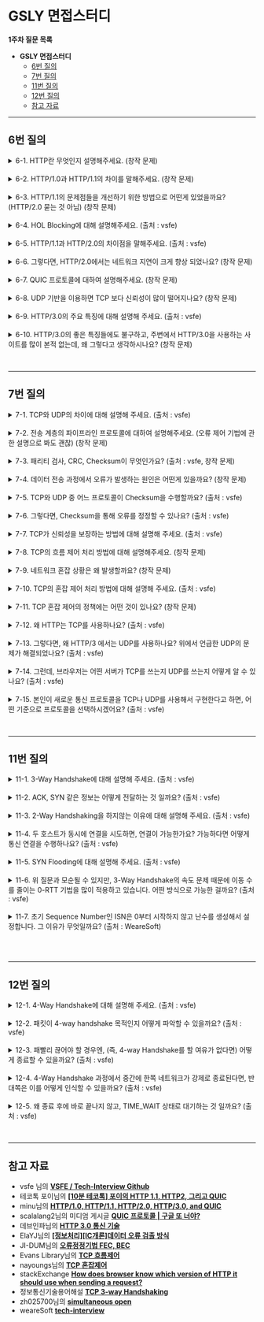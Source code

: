
# GSLY 면접스터디

**1주차 질문 목록**

- **GSLY 면접스터디**
  - [6번 질의](#6번-질의)
  - [7번 질의](#7번-질의)
  - [11번 질의](#11번-질의)
  - [12번 질의](#12번-질의)
  - [참고 자료](#참고-자료)

<hr>

## 6번 질의

<details><summary>6-1. HTTP란 무엇인지 설명해주세요. (창작 문제)</summary>

<br>

- HTTP(HyperText Transfer Protocol)는 문서 간 링크를 통하여 연결할 수 있는 HTML 같은 Hyptertext를 전송하는 프로토콜

- 애플리케이션 레이어에 위치

</details>

<br>

<details><summary>6-2. HTTP/1.0과 HTTP/1.1의 차이를 말해주세요. (창작 문제)</summary>

<br>

- <ins><strong>HTTP/1.0</strong></ins>
  - 하나의 요청-응답 마다 새로운 TCP 연결 → 성능 저하
    - 매번 TCP 연결을 계속 하니 RTT(Round Trip Time, 패킷 왕복시간)가 늘어남
  - HTTP 헤더에 호스트 헤더가 없음
    - 하나의 IP에서 여러 개의 도메인을 운영할 수 없음

- <ins><strong>HTTP/1.1</strong></ins>
  - <ins><strong>지속적 연결(Persistent Connection)</strong></ins>을 default로 설정하여, 지정한 timeout 동안 커넥션을 닫지 않고 유지 → 하나의 TCP 연결을 통해 여러 요청-응답 가능
  - <ins><strong>파이프라이닝(Pipelining)</strong></ins> 도입을 통해 요청이 응답을 기다리지 않고 순차적으로 여러 요청을 연속적으로 보낼 수 있게 됨
  - 호스트 헤더 추가를 통해 가상 호스팅(virtual hosting, 하나의 서버에 여러 개의 도메인 이름을 호스팅하는 방식)이 가능하게 됨
  - 대역폭 최적화시켰음
    - HTTP/1.0은 다운로드 도중 끊기면 다시 다운로드가 불가능하고 새로 받아야했음
    - HTTP/1.1은 Range:bytes 헤더를 추가하여 다운로드 재개 요청 가능
  - 강력한 인증을 위해 프록시 관련 헤더도 추가됨
    - proxy-authentication, proxy-authorization

</details>

<br>

<details><summary>6-3. HTTP/1.1의 문제점들을 개선하기 위한 방법으로 어떤게 있었을까요? (HTTP/2.0 묻는 것 아님) (창작 문제)</summary>

<br>

- 주로 프론트엔드 단의 최적화 내용

1. Image Spriting (이미지 스프라이트) : 다양한 이미지 파일의 요청 횟수를 줄이기 위해, 하나의 큰 이미지로 만든 다음 CSS에서 해당 이미지의 좌표값을 지정하여 표시하는 방법

2. Domain Sharding (도메인 분할) : 브라우저들이 여러 개의 연결을 생성하여 병렬로 요청 보내는 것

3. Minified CSS/JS : 데이터의 용량을 줄이기 위해 CSS, JS 축소

4. Load Faster : head 태그에 JS를 삽입하고 async나 defer 옵션을 이용하여 브라우저 파싱을 block 하지 않고 로드

5. Data URI Scheme : HTML 문서 내 이미지 리소스를 Base64로 인코딩된 이미지 데이터로 직접 기술하는 방법을 통해 서버로의 요청을 줄임

6. 구글의 SPDY 프로토콜 : Throughput이 아닌 Latency 관점에서 고속화한 새로운 프로토콜이다. 스피디 프로토콜은 HTTP/2.0의 기반 프로토콜이 됨

</details>

<br>

<details><summary>6-4. HOL Blocking에 대해 설명해주세요. (출처 : vsfe)</summary>

<br>

- HOL Blocking (Head Of Line Blocking)은 어떤 요청에 병목이 생겨서 전체적으로 latency가 증가하는 것이다.

- 웹에서 HOL Blocking을 말할 때는 `HTTP 에서의 HOL Blocking`과 `TCP 에서의 HOL Blocking`이 있다.

<br>

- <ins><strong>HTTP 에서의 HOL Blocking</strong></ins>
    - HTTP/1.1에 도입된 파이프라인 때문에 발생한 문제
    - 요청-응답 1쌍은 항상 순서를 유지하면서 동기적으로 수행됨
    - ex) A, B, C 요청이 순서대로 가는 상황에 A 요청이 다른 요청에 비해 오래 걸리는 상황이다. 이때, A가 완료되기 전까지 B와 C는 block 되고 기다려야 한다. → 병목 발생

- <ins><strong>TCP 에서의 HOL Blocking</strong></ins>
    - TCP의 고질적인 문제이다.
    - TCP는 패킷 전송 과정에서 신뢰성 때문에 전달을 보장한다. 이 때문에 패킷이 손실된 경우에는 재전송한다.
    - ex) A, B, C 패킷이 순서대로 가다가 A 패킷이 손실되면 재전송 되기 전까지 B, C 패킷은 기다려야 한다. → 병목 발생

</details>

<br>

<details><summary>6-5. HTTP/1.1과 HTTP/2.0의 차이점을 말해주세요. (출처 : vsfe)</summary>

<br>

- HTTP/2.0은 HTTP/1.1의 문제를 해결하면서 성능을 향상시키기 위해 등장했음

- HTTP/1.1의 대표적인 문제 → HOL Blocking, 중복 헤더(Compression header), 무거운 헤더

- HTTP/2.0에서는 아래와 같이 문제를 해결한다.

  - <ins><strong>바이너리 프레이밍 계층 이용</strong></ins>
    - text로 왔다갔다 하던 데이터를 바이너리 프레임으로 인코딩하여 전송
    - 파싱 속도, 전송 속도 크게 증가
    - `\r`, `\n` 과 같이 개행문자로 헤더와 바디가 구분되던 것이 layer로 구분할 수 있게 되어서 오류 발생 가능성이 줄었음

  - <ins><strong>멀티플렉싱 (Multiplexing)</strong></ins>
    - 연결된 커넥션 내에서 양방향으로 메시지를 주고받는 하나의 큰 흐름인 **Stream**을 이용
    - Stream안에 다수의 Frame으로 이루어진 Message를 담아서 전송
    - 이러한 Stream들이 병렬적으로 처리되어 HTTP 요청과 응답이 비동기적으로 처리됨 → HOL Blocking 문제 해결

  - <ins><strong>헤더 압축</strong></ins>
    - HTTP/1.1에는 많은 헤더가 추가되었었고, 또 그는 매 요청마다 전송되었었음
    - 이러한 중복 헤더 문제 해결을 위해, HTTP/2.0에서는 헤더 내용 중 중복되는 헤더는 정적 테이블에 캐싱해놓고 중복되지 않는 헤더만 보냄
    - 이때, 중복되는 헤더는 허프만 인코딩을 통해 더욱 압축해서 보냄
    - 결과적으로 HTTP/1.1에 비하여 헤더의 크기가 약 85% 줄어듦
    - > 허프만 인코딩 : 문자열을 문자 단위로 쪼개 빈도수를 세어 빈도가 높은 정보는 적은 비트수를 사용해 표현하고, 빈도가 낮은 정보는 비트 수를 많이 사용하여 전체 데이터 표현에 필요한 비트양을 줄이는 알고리즘

- Server Push 기능도 제공한다. (HTML 문서 상에 필요한 리소스를 클라이언트 요청 없이 보낼 수 있음)

<br>

</details>

<br>

<details><summary>6-6. 그렇다면, HTTP/2.0에서는 네트워크 지연이 크게 향상 되었나요? (창작 문제)</summary>

<br>

- HTTP/1.1에서 HTTP/2.0으로 넘어가면서 기대했던 효과보다는 생각보다 네트워크 지연이 줄지 않았음

- 사실 이는 HTTP가 TCP를 이용하기 때문이었는데, TCP의 고질적인 문제였음

- TCP에서도 HOL Blocking 문제가 발생
  - 패킷 전송 과정에서 신뢰성 때문에 전달을 보장한다. 이 때문에 패킷이 손실된 경우에는 재전송하면서 생기는 병목 현상

- 이 문제를 해결하기 위한 것이 QUIC 프로토콜

</details>

<br>

<details><summary>6-7. QUIC 프로토콜에 대하여 설명해주세요. (창작 문제)</summary>

<br>

- QUIC(Quick Udp Internet Connections) 프로토콜이란, UDP를 사용하여 빠르게 인터넷에 연결하는 프로토콜이다.

- QUIC 프로토콜은 Application과 Transport 계층을 애매하게 걸치고 있음

- UDP 위에서 동작하기에 전송 속도가 굉장히 빠름

- 독립 스트림 방식을 도입하여, 요청마다 다른 스트림을 사용하도록 스트림을 나눴음
    - A가 블록되어도 B나 C는 여전히 가게 되어서 TCP의 고절직 문제인 HOL Blocking 해결

- TCP/IP와 TLS 레이어가 나뉘어져 있어서 발생하던 불필요한 RTT를 줄였음
  - 어차피 SSL 인증을 위해 TLS 연결할 것을 생각하고 QUIC에 TLS 연결까지 같이 탑재해버렸음 → 커넥션 과정을 축소시켜 더욱 빠른 전송 속도

- 네트워크가 변경되어도 연결이 유지됨
  - 한 번 연결되면, connection ID를 클라이언트에게 부여하기에, 클라이언트의 IP가 변경되어도 기존의 연결을 계속 유지 가능

</details>

<br>

<details><summary>6-8. UDP 기반을 이용하면 TCP 보다 신뢰성이 많이 떨어지나요? (창작 문제)</summary>

<br>

- UDP 프로토콜은 신뢰성 보장을 못하는 것이 아니라 "안" 하는 것이다.

- 강제되던 TCP와는 다르게 필요에 따라 UDP의 신뢰성을 커스텀 할 수 있음

</details>

<br>

<details><summary>6-9. HTTP/3.0의 주요 특징에 대해 설명해 주세요. (출처 : vsfe)</summary>

<br>

- QUIC 위에서 돌아가는 HTTP가 HTTP/3.0

</details>

<br>

<details><summary>6-10. HTTP/3.0의 좋은 특징들에도 불구하고, 주변에서 HTTP/3.0을 사용하는 사이트를 많이 본적 없는데, 왜 그렇다고 생각하시나요? (창작 문제)</summary>

<br>

1. 기존 체계 호환 문제

- HTTP/1.1이나 HTTP/2 기반의 최적화를 이미 적용한 기업의 경우 오히려 신기술 도입 시 성능이 반감될 수 있음
  - ex) 브라우저의 병렬 다운로드를 통해 리소스를 빠르게 받아오는 도메인 분할(domain sharding) 기법을 적용한 경우

<br>

2. 암호화로 인하여 네트워크 제어가 힘듦

- QUIC는 기존에 암호화하지 않던 헤더 필드도 암호화하기에, ISP나 네트워크 중계회사에서 이 헤더 필드를 읽을 수 없어서 네트워크 혼잡을 관리하기 위한 네트워크를 최적화하기 힘들어짐
- ex) 패킷이 ACK인지 재전송인지 알기 어렵고 RTT 추정도 힘듦

<br>

3. QUIC가 CPU를 많이 사용함

- QUIC는 TCP보다 CPU를 3.5% 더 사용해서, 추가적인 CPU 사용이 아직은 도입하는 것을 주저하게 함

</details>

<br><hr>

## 7번 질의

<details><summary>7-1. TCP와 UDP의 차이에 대해 설명해 주세요. (출처 : vsfe)</summary>

<br>

- <ins><strong>TCP (Transmission Control Protocol)</strong></ins>

    <p align="center"><img src="./image/2024.03.08-신재윤-image01.png" height="50%", width="75%"></p>

  - 신뢰성 있는 데이터 통신을 가능하게 해주는 연결 지향형 프로토콜
      - 3-way handshaking 과정을 통해 연결하고 통신이 끝나면 4-way handshaking 과정을 통해 연결을 해제

  - 파이프라인 방법을 사용하여, 한 번에 데이터를 쏟아붓는다
    - ACK가 돌아올 때까지 기다리지 않고 다음 데이터를 전송

  - 흐름 제어
      - 송신 측에서 데이터 처리 속도 조절하여 수신 측의 버퍼 오버플로우 방지 (버퍼 크기 차이)
      - 송신 측에서 감당이 안되게 많은 데이터를 빠르게 보내 수신측에서 문제 발생하는 것 방지

  - 혼잡 제어
    - 네트워크 내의 패킷 수가 과도하게 증가하지 않도록 방지
    - 정보의 소통량이 과다하면 패킷을 조금만 전송하여 혼잡 붕괴 현상이 일어나는 것 막음

  - UDP 보다 신뢰성이 좋지만, 속도는 느림

  - 모든 TCP 연결은 전이중(Full-Duplex), 점대점(Point to Point) 방식
    - 전이중 : 전송이 양방향으로 동시에 일어날 수 있으며, 바이트 스트림을 사용함
    - 점대점 : 각 연결이 정확히 2개의 종단점을 가짐
    - 멀티캐스팅, 브로드캐스팅 지원 x

<br>

- <ins><strong>UDP (User Datagram Protocol)</strong></ins>

    <p align="center"><img src="./image/2024.03.08-신재윤-image02.png" height="50%", width="75%"></p>

  - 비 연결형으로 데이터그램 단위로 데이터를 처리하는 프로토콜
      - 데이터그램 : 독립적인 관계를 지니는 패킷
      - 데이터의 전송 순서가 바뀔 수 있음
      - 서버와 클라이언트는 `1:1`, `1:N`, `N:M`으로 연결 가능

  - 데이터의 수신 여부를 따로 확인하지 않음 → 패킷 오버헤드 적음 → 네트워크 부하 감소

  - TCP보다 전송속도가 빠르며, 신뢰성이 낮음

</details>

<br>

<details><summary>7-2. 전송 계층의 파이프라인 프로토콜에 대하여 설명해주세요. (오류 제어 기법에 관한 설명으로 봐도 괜찮) (창작 문제)</summary>

<br>

- <ins>파이프라인 프로토콜이란, 패킷 송수신 측면에서 일련의 단계 또는 처리 단계를 통해 데이터를 전송하는 방법</ins>

- 필요한 이유
  - 기존의 상황에서는 RTT(Round Trip Time, 왕복시간) 동안 아무것도 보낼 수 없기에 네트워크 활용률이 낮다.
  - 더 많이 보내는 형식으로 네트워크의 활용률을 높이기 위해 파이프라인 프로토콜은 필요하다

- 장점
  - 더 빠른 전송 속도를 허용하고, 네트워크 정체를 줄여서 네트워크 성능을 향상시킬 수 있음
  - 장거리 데이터 전송에 사용할 수 있어서 광역 네트워크에서 사용하기에 적합

- 단점
  - 구현하기 복잡할 수 있어서, 네트워크 문제 발생 시 문제 해결 어려울 수 있음
  - 네트워크에 대기 시간을 도입하여 전송 속도를 저하시킬 수도 있음


- <ins><strong>Stop-and-Wait</strong></ins>

    <p align="center"><img src="./image/2024.03.08-신재윤-image11.png" height="50%", width="75%"></p>

    - ACK 오기 전까지 멈추는거

- <ins><strong>Go-Back-N (GBN, N부터 반복)</strong></ins>

    <p align="center"><img src="./image/2024.03.08-신재윤-image12.png" height="50%", width="75%"></p>

    - 송신 측에서 확인 응답(ACK)을 받지 않고, 여러 패킷을 전송할 수 있음
    - 파이프라인에서 확인 응답이 안 된 패킷의 최대 허용 수 N보다 크면 안됨
    - Sliding Window 프로토콜 이라고도 부름
    - 패킷 하나에서 오류가 발생하는 경우, 윈도우 내의 모든 패킷 재전송 → 불필요한 작업 많이함

- <ins><strong>Selective Repeat ARQ (SR, 선택적 반복)</strong></ins>

    <p align="center"><img src="./image/2024.03.08-신재윤-image13.png" height="50%", width="75%"></p>

    - 수신측에서 오류가 발생한 패킷만을 다시 재전송하는 방법으로 불필요한 작업을 피하게 만듦 
    - ex) 윈도우 크기가 3, 패킷이 `0, 1, 2, 3` 인 경우, `ACK 0, ACK 1, ACK 2` 모두 유실되어서 패킷 0부터 다시 보낸다고 하자.
      - `ACK 0, ACK 1, ACK 2` 패킷을 유실해서 패킷 0부터 보내는거야?
      - `ACK 0, ACK 1, ACK 2` 패킷은 정상적으로 받았는데, `ACK 3`이 손실된 상태여서 다음 번호인 패킷 0을 보내는거야?
      - 이런 애매모호한 상황이 생김 → 그래서 패킷 번호눈 윈도우 크기보다 두 배가 넘도록 해야함

</details>

<br>

<details><summary>7-3. 패리티 검사, CRC, Checksum이 무엇인가요? (출처 : vsfe, 창작 문제)</summary>

<br>

- <ins><strong>패리티 검사</strong></ins>

  - 오류를 검출하는 방식으로, 1의 개수를 짝수 개로 맞춰서 보낼 지 홀수 개로 맞춰서 보낼 지 송신측과 수신측이 약속하고 여분의 bit (패리티 비트)를 채워서 보내는 방식

  - Single-bit Error 같은 홀수 개의 오류만 검출 가능, 짝수 개의 오류 검출 불가능
      - 이를 해결하기 위한 2차원 패리티 검사가 탄생
      - 수평(LRC), 수직(VRC) 패리티 비트를 추가하고 카운트 하는 방식
      - 하지만 수평과 수직으로 짝수 개씩 똑같이 바뀐다면 역시나 검출 불가능 → <ins>패리티 검사의 근본적인 한계</ins>

<br>

- <ins><strong>CRC (Cyclic Redundancy Check, 순환 중복 검사)</strong></ins>

  - 패리티 검사의 한계를 채워주기 위해 나온 오류 검출 방식

  - 데이터에 오류가 발생했는지 확인하는 코드를 데이터 뒤에 확장 데이터를 덧붙여 보내는 방식

  - <ins>나눗셈을 이용하여 오류를 검출</ins>하는 방식이다. 정해진 숫자로 나눴을 때, 무조건 나머지가 0이 되어야 한다. 보내는 확장 데이터가 나눌 때 사용하는 숫자이다.

<br>

- <ins><strong>Checksum</strong></ins>

  - 체크섬은 오류를 검출하는 방식으로 송신된 헤더와 데이터의 무결성을 검사하는 것이다.

  - 송신된 데이터의 체크섬과 수신된 데이터의 체크섬 값을 비교하고 올바르게 왔는지 확인하는 것

  - <ins>합계로 오류를 검출</ins>하는 방식이다.

  - 체크섬 계산 방법

    1. 데이터를 2Byte 단위로 나눠서 더함 (odd byte의 경우 뒤를 0으로 패딩)
    2. 덧셈 결과가 2Byte 초과하면 올림수(carry)를 하위 바이트에 더함
    3. 덧셈 결과에 1의 보수를 취함

</details>

<br>

<details><summary>7-4. 데이터 전송 과정에서 오류가 발생하는 원인은 어떤게 있을까요? (창작 문제)</summary>

<br>

1. 감쇠 (Attenuation) : 전송 신호가 전송 매체를 통과하는 과정에서 거리에 따라 점차 약해지는 현상

2. 지연 왜곡 (Delay Distortion) : 유선 전송 매체에서 주로 발생하는데, 하나의 전송 매체를 통해 여러 신호를 전달했을 경우 주파수에 따라 속도가 달라지면서 생기는 오류

3. 상호 변조 잡음 (Intermodulation Noise) : 서로 다른 주파수들이 하나의 전송 매체를 공유할 때, 주파수 간 합이나 차로 인하여 새로운 주파수가 생성되는 잡음

4. 충격 잡음 (Impulse Noise) : 번개와 같은 외부적인 충격이나 기계적인 통신 시스템의 결함 등 순간적으로 높은 진폭이 발생하는 잡음

</details>

<br>

<details><summary>7-5. TCP와 UDP 중 어느 프로토콜이 Checksum을 수행할까요? (출처 : vsfe)</summary>

<br>

- TCP 헤더와 UDP 헤더 모두에 체크섬이 있다. 둘 다 수행한다.

- TCP는 필수적으로 체크섬 과정을 수행

- UDP의 체크섬은 선택과정이면서, 에러 복구를 위한 필드가 불필요하기 때문에 TCP 헤더에 비해 간단하다.
  - ex) checksum 값이 0이면 수신측은 체크섬 계산을 하지 않아도 됨

</details>

<br>

<details><summary>7-6. 그렇다면, Checksum을 통해 오류를 정정할 수 있나요? (출처 : vsfe)</summary>

<br>

- <ins><strong>Checksum은 오류 검출 방식으로, 직접 오류를 정정할 수는 없고, 재전송을 요청할 수는 있다.</strong></ins>

- 오류 수정 방식에는 크게 후진오류수정(BEC), 전진오류수정(FEC)가 있다.

- 후진오류수정(Backward Error Correction) : 전송된 데이터에 오류가 발생된 경우, <ins>송신 측에 오류 사실을 알려 재전송으로 복원하는 방식</ins>
  - 오류 검출 방식 : 패리티 검사, CRC, 체크섬
  - 자동 반복 요청(ARQ) : Stop and Wait, Go-back-N, Selective-Repeat, Adaptive ARQ

- 전진오류수정(Forward Error Correction) : <ins>수신 측에서 오류를 스스로 검출/복원할 수 있는 방법</ins>으로 송신 시 오류 복구를 위한 잉여 비트를 추가하여 전송하는 방식
  - 해밍코드 : 수신 측에서 오류가 발생한 비트를 찾아 재전송을 요구하지 않고 자신이 직접 오류 수정 (1개 오류 비트 수정)
  - 상승코드 : 한계 값(경계 값) 디코딩, 순차적 디코딩을 이용하여 오류가 발생한 오류 비트를 모두 수정할 수 있는 방식

</details>

<br>

<details><summary>7-7. TCP가 신뢰성을 보장하는 방법에 대해 설명해 주세요. (출처 : vsfe)</summary>

<br>

- 자신이 보낸 데이터에 대하여 상대방이 받았다는 의미인 응답 패킷을 다시 받아야 통신이 이루어 짐

- 만약, 그 과정에서 응답 패킷을 받지 못하면 패킷이 유실되었다고 판단하여 TCP 재전송이 이루어짐

- 이와 같은 과정을 통해 신뢰성을 보장함

</details>

<br>

<details><summary>7-8. TCP의 흐름 제어 처리 방법에 대해 설명해주세요. (창작 문제)</summary>

<br>

- 흐름 제어
  - 송신 측에서 데이터 처리 속도 조절하여 수신 측의 버퍼 오버플로우 방지 (버퍼 크기 차이)
  - 송신 측에서 감당이 안되게 많은 데이터를 빠르게 보내 수신측에서 문제 발생하는 것 방지
  - Stop and Wait, Sliding Window

- <ins><strong>Stop and Wait</strong></ins>

    <p align="center"><img src="./image/2024.03.08-신재윤-image03.png" height="50%", width="75%"></p>

    - 매번 전송한 패킷에 대해 확인 응답(ACK)을 받아야만 그 다음 패킷을 전송하는 방법

    - 패킷을 하나씩 보내기에 비효율적

    - 단순한 구현으로 쓰지 않고, 여러 오류 제어 방식과 함께 도입하여 사용

- <ins><strong>Sliding Window</strong></ins>

    <p align="center"><img src="./image/2024.03.08-신재윤-image04.png" height="50%", width="75%"></p>

    <p align="center"><img src="./image/2024.03.08-신재윤-image05.png" height="50%", width="75%"></p>

    - 수신 측이 한 번에 처리할 수 있는 데이터를 정해놓고, 그때 그때 수신 측의 데이터 처리 상황을 송신 측에 알려줘서 데이터의 흐름을 제어하는 방식

    - 수신 측에서 설정한 window 크기 만큼 송신 측에서 확인 응답(ACK) 없이 패킷을 전송할 수 있어서, 데이터 흐름을 동적으로 조절할 수 있음
      - <ins><strong>window : 메모리 버퍼의 일정한 영역 → 일종의 마스킹 도구</strong></ins>
      - 최초의 윈도우 크기는 3-way handshaking을 통해 수신측 윈도우 크기로 결정됨

    - 쉽게 말해서, 송신 측이 수신 측에서 처리할 수 있는 데이터 양을 알고 있으니까 ACK 없이 예측해서 보낼 수 있다는 말

</details>

<br>

<details><summary>7-9. 네트워크 혼잡 상황은 왜 발생할까요? (창작 문제)</summary>

<br>

- 송신 측에서 보내는 데이터의 양이 라우터가 처리할 수 있는 양을 초과하면 데이터는 라우터가 처리하지 못한다.

- 송신 측에서는 초과된 데이터를 손실 데이터로 간주하고 계속 재전송하여 네트워크를 혼잡하게 만든다.

</details>

<br>

<details><summary>7-10. TCP의 혼잡 제어 처리 방법에 대해 설명해 주세요. (출처 : vsfe)</summary>

<br>

- 혼잡 제어
  - 네트워크 내의 패킷 수가 과도하게 증가하지 않도록 방지
  - 정보의 소통량이 과다하면 패킷을 조금만 전송하여 혼잡 붕괴 현상이 일어나는 것 막음
  - AIMD, 느린 시작, 빠른 재전송, 빠른 회복

- <ins><strong>AIMD (Additive Increase / Multiplicative Decrease)</strong></ins>

    <p align="center"><img src="./image/2024.03.08-신재윤-image06.png" height="50%", width="75%"></p>

    - 합 증가 / 곱 감소 방식
    - 처음에 패킷 1개 보냄 → 문제 없으면 윈도우의 크기를 1씩 증가시켜가며 전송 → 전송에 실패하거나 일정 시간 넘기면 윈도우의 크기를 절반으로 줄임
    - 여러 호스트가 하나의 네트워크를 공유하는 경우, 나중에 진입한 쪽이 처음에는 불리하지만 시간이 흐를수록 평형상태로 수렴하여 굉장히 공평하다는 특징이 있음
    - 윈도우의 크기를 1씩 늘리기에 네트워크의 모든 대역을 활용하여 제대로 된 속도로 통신하기까지 시간이 오래걸림

- <ins><strong>Slow Start (느린 시작)</strong></ins>

    <p align="center"><img src="./image/2024.03.08-신재윤-image07.png" height="50%", width="75%"></p>

    - 윈도우의 크기를 1, 2, 4, 8 ... 지수적으로 증가시킴 → 혼잡 감지되면 윈도우의 크기를 1로 줄임

- <ins><strong>Fast Retransmit (빠른 재전송)</strong></ins>

    <p align="center"><img src="./image/2024.03.08-신재윤-image08.png" height="50%", width="75%"></p>

    - 수신 측에서 순서대로 잘 도착한 마지막 패킷의 다음 순번을 ACK에 실어서 보냄
    - 중복 ACK를 3번 받는 순간 재전송이 이루어짐
    - 송신 측에서 설정한 timeout이 안지나도 해당 패킷을 재전송 할 수 있어서, 빠른 재전송률 유지 가능

- <ins><strong>Fast Recovery (빠른 회복)</strong></ins>

    <p align="center"><img src="./image/2024.03.08-신재윤-image10.png" height="50%", width="75%"></p>

    - 혼잡 상태가 되면, 윈도우 크기를 1로 줄이지 않고, 반으로 줄이고 선형적으로 증가시키는 방법
    - 혼잡 상황을 한 번 겪고 난 이후 → AIMID 방식으로 동작

</details>

<br>

<details><summary>7-11. TCP 혼잡 제어의 정책에는 어떤 것이 있나요? (창작 문제)</summary>

<br>

- <ins><strong>TCP Tahoe</strong></ins>

    <p align="center"><img src="./image/2024.03.08-신재윤-image14.png" height="50%", width="75%"></p>

    1. 처음에 slow start 시작하여 윈도우 크기 지수적으로 증가 → 임계점(ssthresh) 도달하면 AIMD 사용하여 윈도우 크기 선형적으로 증가
    2. 혼잡 상황 발생 시 → 임계점을 윈도우 크기 절반, 윈도우 크기는 1로 변경

    - Taheo는 ACK Duplicated 3번 만나는 상황이나 timeout 각각에 대하여 다르게 판단하지 않고 하나의 혼잡상황으로 판단

    - 한 번 혼잡 상황이 발생한 지점을 기억하고, 그 지점이 가까워지지 않도록 조절함
      - 초록선이 송신 측의 혼잡 윈도우 크기, 검정 선이 ssthresh 값

    - Slow Start 구간에 윈도우 크기 늘릴 때 오래걸림 + 혼잡 상황 발생 시 윈도우 크기 1부터 시작하는 단점

- <ins><strong>TCP Reno</strong></ins>

    <p align="center"><img src="./image/2024.03.08-신재윤-image15.png" height="50%", width="75%"></p>

    - Tahoe 처럼 Slow start 시작 → 임계점 넘어서면 AIMD 사용하는 것 동일

    - 그러나, Tahoe와는 다르게 3 ACK Duplicated와 timeout 혼잡 상황을 구분함 → 혼잡 상황에 대해 우선순위를 둔 정책

      - 3 ACK Duplicated 발생 → 빠른 회복(윈도우 크기를 반으로 줄이고), 임계점을 줄어든 윈도우 크기로 정함
      - timeout 발생 → 윈도우 크기를 1로 줄이고 slow start 진행, 임계점 변경 x

</details>

<br>

<details><summary>7-12. 왜 HTTP는 TCP를 사용하나요? (출처 : vsfe)</summary>

<br>

- 데이터 전송의 신뢰성
  - 신뢰성 있는 전송 : HTTP 요청과 응답의 정확성에 대한 보장이 필요하다고 생각함. TCP는 패킷 손실되면 재전송 수행해서 모든 데이터가 전송되도록 보장하니까

- 제어와 관련하여
    - 오류 제어 : TCP는 오류 검출 및 수정을 지원
    - 혼잡 제어 : 네트워크의 혼잡 상태를 관리하고 효율적으로 데이터 전달 가능. UDP가 네트워크의 혼잡 상태를 관리하는 능력은.. 아직은 글쎄

- 결과적으로, TCP를 통해 HTTP는 웹 페이지나 파일을 전송할 때, 전송 중 손실되거나 변조된 데이터 없이 사용자에게 정확한 내용을 전달할 수 있도록 한다. 사용자 입장에서는 이로 인해 웹 서핑 시 높은 수준의 신뢰성과 안정성을 체감할 수 있다.

</details>

<br>

<details><summary>7-13. 그렇다면, 왜 HTTP/3 에서는 UDP를 사용하나요? 위에서 언급한 UDP의 문제가 해결되었나요? (출처 : vsfe)</summary>

<br>

- HOL Blocking (Head Of Line Blocking)을 없애고 latency를 줄여서 성능적으로 큰 향상이 있어서 사용한다고 생각함

- UDP가 신뢰성에서 문제가 있다고는 하지만, 사실, UDP는 신뢰성이 "없는 것"이 아니라 "안한 것"이라고 생각함. 애플리케이션 단에서 커스텀하여 신뢰성 확보 해줄 수 있음.

- 네트워크가 변경되어도 연결이 유지됨
  - 한 번 연결되면, connection ID를 클라이언트에게 부여하기에, 클라이언트의 IP가 변경되어도 기존의 연결을 계속 유지 가능

</details>

<br>

<details><summary>7-14. 그런데, 브라우저는 어떤 서버가 TCP를 쓰는지 UDP를 쓰는지 어떻게 알 수 있나요? (출처 : vsfe)</summary>

- TCP를 사용한다면 `HTTP/1.1`, `HTTP/2.0`을 말하는 것일거고 UDP라면 `HTTP/3.0`을 의미하는 것일 거다. HTTP 버전에 따라서, 브라우저는 서버와의 통신 방법을 결정한다.

- <ins><strong>HTTP/1.x</strong></ins>

  - `HTTP/1.0`, `HTTP/1.1`은 요청 형식이 서로 호환된다. 첫 요청 이후, 서버의 응답은 서버가 지원하는 버전과 함께 "Connection: keep-alive"와 같은 헤더를 포함하여 사용 가능한 기능을 나타낸다.

- <ins><strong>HTTP/2.0</strong></ins>

  - 브라우저는 `HTTP/2.0`를 TLS 연결 위에서만 지원한다. 이는 새로운 TLS 기능인 <ins>ALPN</ins>을 사용할 수 있게 한다. 크롬은 TLS 연결을 설정할 때 지원되는 프로토콜 목록을 서버에 보내고, 서버는 사용할 프로토콜을 선택하여 응답한다. 만약 서버가 ALPN extension을 반환하지 않는다면, 브라우저는 `HTTP/1.x`만 지원하는 것으로 가정한다.
    - TLS 연결을 설정할 때 지원되는 프로토콜 목록은 `http/1.1` 혹은 `h2`가 있다. `h2`는 이제부터 `HTTP/2.0`을 사용할 것으로 예상한다는 것을 표시한 것
    - ALPN (Application-Layer Protocol Negotiation, 프로토콜 협상) : TLS 연결을 설정할 때, 클라이언트와 서버 간에 사용할 프로토콜을 협상하는 메커니즘

- <ins><strong>HTTP/3.0</strong></ins>

  - `HTTP/3.0`은 QUIC이라는 다른 전송 프로토콜을 사용하기 때문에 인라인 업그레이드가 불가능하다. 따라서 브라우저는 초기 TCP 연결을 설정하고, TLS ALPN을 통해 `HTTP/1.1` 또는 `HTTP/2.0`을 협상한다. `HTTP/3.0`로 업그레이드하는 것은 실제로 서버가 시작하며, 서버는 HTTP 응답에 <ins>Alt-Svc 헤더</ins>를 보내어 `HTTP/3.0`을 지원하는 것을 나타낸다. 브라우저는 이 제안을 따르고 QUIC 연결을 시도하며, 성공하면 TCP 연결을 종료한다.
    - 인라인 프로토콜 : 웹 프로토콜에서 기존의 연결을 사용하여 새로운 프로토콜로 업그레이드하는 프로세스

</details>

<br>

<details><summary>7-15. 본인이 새로운 통신 프로토콜을 TCP나 UDP를 사용해서 구현한다고 하면, 어떤 기준으로 프로토콜을 선택하시겠어요? (출처 : vsfe)</summary>

<br>

- 새로운 통신 프로토콜을 구현한다면, UDP를 사용하여 구현할 것 같다. 페타데이터를 넘어서는 시대가 도래했고, 더욱 많은 데이터를 다루고 실시간성이 중요해지는 시대에서 TCP를 고집한다는 것은 힘들 것 같다.

- UDP를 커스터마이징 하여 신뢰성을 높이고, 네트워크 제어가 힘들다던가, TCP 방식에 비해 CPU를 더 많이 사용하는 문제 등을 개선하는 쪽으로 새로운 통신 프로토콜을 구현해보고 싶다.

</details>

<br><hr>

## 11번 질의

<details><summary>11-1. 3-Way Handshake에 대해 설명해 주세요. (출처 : vsfe)</summary>

<br>

<p align="center"><img src="./image/2024.03.08-신재윤-image16.png" height="50%", width="75%"></p>

- 3-Way Handshake란 클라이언트와 서버간의 가상회선을 수립하는 과정이다. 즉, 클라이언트는 서버에 요청을 전송할 수 있는지, 서버는 클라이언트에게 응답을 전송할 수 있는지 확인하는 과정이다.
  - 이 과정을 통해 클라이언트-서버 간 신뢰성 있는 연결을 맺게 되면서, 전송 순서가 보장되고 순서 제어가 가능하게 된다.
  - SYN(SYnchronize sequence Number) 플래그 : 접속 요청 (패킷 송신)
  - ACK(ACKnowledgement) 플래그 : 요청 수락 (패킷 받았다고 응답)

1. (세그먼트 1)클라이언트가 서버에 접속을 요청하는 `SYN` 패킷 보내고 `SYN/ACK` 응답을 기다리는 `SYN_SENT 상태`가 됨

2. (세그먼트 2)서버가 `SYN` 패킷 받으면 클라이언트에게 요청을 수락한다는 `ACK`와 `SYN`이 설정된 패킷을 전송하고 클라이언트가 다시 `ACK`로 응답하기를 기다리는 `SYN_RECEIVED` 상태가 됨

3. (세그먼트 3)클라이언트는 서버에게 `ACK` 보내고 난 이후에는 연결이 설정된 상태. 이때의 서버 상태가 `ESTABLISHED`이다.

</details>

<br>

<details><summary>11-2. ACK, SYN 같은 정보는 어떻게 전달하는 것 일까요? (출처 : vsfe)</summary>

<br>

- TCP 패킷의 헤더에 ACK, SYN 정보가 포함되어 전달된다.

</details>

<br>

<details><summary>11-3. 2-Way Handshaking을 하지않는 이유에 대해 설명해 주세요. (출처 : vsfe)</summary>

<br>

- <ins>신뢰성이 떨어진다.</ins> 클라이언트의 입장에서는 서버의 `SYN/ACK` 신호를 통해 응답을 받을 수 있으나, 서버의 입장에서는 `ACK`를 받을 수 없어서 제대로 보냈는지 송신을 확인할 수 없다.

- 2-way handshake는 서버와 클라이언트 간 상호인증을 위해 주로 사용되는데, 이 과정에서는 보통 <ins>ISN(초기 순서번호)의 동기화를 수행하지 않는다.</ins>
  - TCP는 양방향 통신이므로, 각 방향마다 다른 ISN(초기 순서번호)이 설정되는데, 2-way handshaking을 한 경우에는 ISN을 동기화 할 수 없다.
  - 세그먼트 1에서 클라이언트 측의 ISN 보냄 → 세그먼트 2에서 서버 측의 ISN 보냄 → 세그먼트 3에서 클라이언트가 ACK를 서버로 보내면서 서로의 ISN을 확인하고 동기화해야 하는데 이 과정이 빠져있으니까

</details>

<br>

<details><summary>11-4. 두 호스트가 동시에 연결을 시도하면, 연결이 가능한가요? 가능하다면 어떻게 통신 연결을 수행하나요? (출처 : vsfe)</summary>

- TCP는 두 개의 파이프를 사용하여 전송이 양방향으로 일어날 수 있는 전이중(Full-Duplex) 통신이라서 두 호스트가 동시에 연결을 시도해도 연결이 가능하다.

- simultaneous open을 이용하여 동시에 활성 상태로 열 수 있다.

    <p align="center"><img src="./image/2024.03.08-신재윤-image17.png" height="50%", width="75%"></p>

    1. 클라이언트와 서버가 동시에 서로에게 `SYN` 패킷을 보냄
    2. 서버와 클라이언트는 받은 `SYN` 패킷에 대한 응답으로 `SYN-ACK` 패킷 보냄
    3. 클라이언트과 서버는 `SYN-ACK` 패킷에 대한 응답으로 `ACK` 패킷 보냄

    - 두 TCP 모두 `ESTABLISHED` 상태로 가기 전에 `SYN_SENT`, `SYN_RECEIVED` 상태를 거친다.
    - 두 프로세스가 모두 클라이언트와 서버 역할을 한다.
    - 3-way Handshake 보다 빠르다.
    - TCP에 허용은 되지만, 사실 이런 시나리오가 발생할 가능성은 낮다.

</details>

<br>

<details><summary>11-5. SYN Flooding에 대해 설명해 주세요. (출처 : vsfe)</summary>

<br>

- 공격자가 대상 서버에 대량의 TCP SYN 요청 패킷을 보내서, 서버의 리소스를 고갈시키는 공격

- <ins>시나리오 (1) 공격자 -- (SYN) --> 서버</ins>

    - 대량 연결 요청 자체에서 서버는 부담을 느낌
    - 서버의 리소스가 고갈되면 응답하지 못하는 상태가 됨
    - **서비스 거부(DoS, Denial Of Service) 상태**
    - 서버는 SYN 패킷을 받으면 SYN 패킷 관련 정보를 백 로그 큐에 저장해 관리함

- <ins>시나리오 (2) 공격자 <-- (SYN+ACK) -- 서버</ins>

    - 서버는 SYN+ACK 패킷을 전송하고 ACK를 받을 때까지 대기
    - 서버는 half-open 상태가 됨
    - 공격자가 ACK를 전송하지 않고 서버를 계속 기다리게 함
    - half-open 연결이 쌓이고, 서버의 연결 테이블이 고갈되면서 서비스 거부 상태가 됨

- <ins>SYN Flooding 해결방법</ins>

    - 서버는 클라이언트의 IP 주소, 포트 번호, 시간 정보 등을 이용하여 쿠키를 생성
    - 쿠키는 일시적으로 서버 메모리에 저장되고, 연결 수립 이후에는 즉시 제거됨
    - SYN+ACK 패킷의 ISN에 Cookie 값을 넣어서 전송
    - 서버 입장에서는 클라한테 받은 SYN 패킷과 연결 정보를 저장할 필요가 없음
    - 클라이언트가 ACK 응답을 보내면, 서버는 Sequence Number (Cookie 값 + SYN 패킷의 크기)가 올바른지 확인한다. 일치하면 연결되고 일치하지 않으면 무시함
    - 그러나, DoS 공격은 막을 수 있지만, DDoS 공격은 막을 수 없고, 완벽한 해결방법이 아니라서 여러 방식과 결합하여 사용한다.

</details>

<br>

<details><summary>11-6. 위 질문과 모순될 수 있지만, 3-Way Handshake의 속도 문제 때문에 이동 수를 줄이는 0-RTT 기법을 많이 적용하고 있습니다. 어떤 방식으로 가능한 걸까요? (출처 : vsfe)</summary>

- 0-RTT (Zero Round-Trip Time) 기법은 TLS 연결 설정 과정에서 사용되는 기술 중 하나로, 3-way Handshake에서 발생하는 지연을 줄이고 속도를 향상시키는 방법 중 하나로, <ins>이전 연결의 정보를 재사용하여</ins> 서버에 대한 새로운 연결을 설정하는 것이다.

    1. 클라이언트는 서버에게 연결을 요청하는 ClientHello 메시지를 보냄
    2. 서버는 클라이언트에게 연결을 수락하는 ServerHello 메시지를 보냄
    3. 클라이언트와 서버는 서로에게 인증서를 교환하고, 암호화 키를 합의하는 과정을 거침

- 0-RTT는 TLS 1.3에서 도입된 기술인데, 클라이언트는 서버에게 최초 요청을 보내면서 동시에 이전에 사용한 세션 정보를 함께 보낸다. 여기에는 클라이언트와 서버 간에 공유된 비밀키, 암호화된 세션 상태가 포함된다.
    - 서버는 이 정보를 통해 유효한 클라이언트라고 판단하고 이전에 성공적으로 연결했던 것을 확인한다.
    - 이전 세션에서 사용한 키 및 상태를 다시 활성화하여 통신을 즉시 시작할 수 있다.

</details>

<br>

<details><summary>11-7. 초기 Sequence Number인 ISN은 0부터 시작하지 않고 난수를 생성해서 설정합니다. 그 이유가 무엇일까요? (출처 : WeareSoft)</summary>

<br>

- 연결을 맺을 때 사용하는 포트는 유한 범위 내에서 사용하고 시간이 지남에 따라 재사용됨
  - 그러다보니, 과거에 사용된 포트 번호 쌍을 사용하는 가능성이 존재
  - 서버 측에서는 패킷의 SYN을 보고 패킷을 구분하는데, 난수가 아닌 순차적인 숫자가 전송된다면 이전의 연결로부터 오는 패킷으로 인식할 수 있음

</details>

<br>

<br><hr>

## 12번 질의

<details><summary>12-1. 4-Way Handshake에 대해 설명해 주세요. (출처 : vsfe)</summary>

<br>

- 4-Way Handshake란 TCP 연결을 해제하는 과정이다.

    <p align="center"><img src="./image/2024.03.08-신재윤-image18.png" height="50%", width="75%"></p>

    - FIN 플래그 : 접속이 연결되었을 때, 끊어야 할 때 사용하는 FLAG BIT
    - ACK(ACKnowledgement) 플래그 : 요청 수락 (패킷 받았다고 응답)

1. 클라이언트가 연결을 종료하겠다는 `FIN` 플래그 전송
2. 서버는 `FIN` 플래그 받은 후 응답으로 `ACK`를 클라이언트한테 보내고, 일정시간 대기하면서 서버 자신의 통신이 끝날 때까지 대기
3. 서버가 통신이 끝났으면 `FIN` 플래그를 클라이언트한테 전송
4. 클라이언트는 확인했다는 `ACK` 플래그를 다시 서버로 전송

</details>

<br>

<details><summary>12-2. 패킷이 4-way handshake 목적인지 어떻게 파악할 수 있을까요? (출처 : vsfe)</summary>

<br>

- FIN 플래그가 있냐 없냐로 확인할 수 있다.

</details>

<br>

<details><summary>12-3. 패빨리 끊어야 할 경우엔, (즉, 4-way Handshake를 할 여유가 없다면) 어떻게 종료할 수 있을까요? (출처 : vsfe)</summary>

<br>

- <ins><strong>Abrupt connection release (갑작스러운 연결 해제)</strong></ins>

  - <ins>RST(TCP reset)</ins> 세그먼트를 전송시켜서 갑작스러운 연결 해제를 수행할 수 있다.
  - ACK를 보내거나 기다리는 작업이 필요하지 않고, 바로 연결이 종료된다.
  - RST 비트를 1로 설정한 세그먼트를 전송한다.
    - 송신자는 패킷을 보내고 바로 연결을 종료한다.
    - 수신자는 패킷을 받으면 바로 연결을 종료한다.

</details>

<br>

<details><summary>12-4. 4-Way Handshake 과정에서 중간에 한쪽 네트워크가 강제로 종료된다면, 반대쪽은 이를 어떻게 인식할 수 있을까요? (출처 : vsfe)</summary>

<br>

- timeout을 통해 일정 시간이 지나면 스스로 close한다.

</details>

<br>

<details><summary>12-5. 왜 종료 후에 바로 끝나지 않고, TIME_WAIT 상태로 대기하는 것 일까요? (출처 : vsfe)</summary>

<br>

- 클라이언트에서 서버로 보낸 ACK가 소실되었을 수도 있다.

- 서버에서 아직 받지 못한 잉여 패킷이 있을 수도 있다.

</details>

<br><hr>

## 참고 자료

- vsfe 님의 **[VSFE / Tech-Interview Github](https://github.com/VSFe/Tech-Interview/tree/main)**
- 테코톡 포이님의 **[[10분 테코톡] 포이의 HTTP 1.1, HTTP2, 그리고 QUIC](https://www.youtube.com/watch?v=Zyv1Sj43ykw)**
- minu님의 **[HTTP/1.0, HTTP/1.1, HTTP/2.0, HTTP/3.0, and QUIC](https://velog.io/@minu/HTTP1.0-HTTP1.1-HTTP2-and-QUIC)**
- scalalang2님의 미디엄 게시글 **[QUIC 프로토콜 | 구글 또 너야?](https://medium.com/rate-labs/quic-%ED%94%84%EB%A1%9C%ED%86%A0%EC%BD%9C-%EA%B5%AC%EA%B8%80-%EB%98%90-%EB%84%88%EC%95%BC-932befde91a1)**
- 데브인파님의 **[HTTP 3.0 통신 기술](https://inpa.tistory.com/entry/WEB-%F0%9F%8C%90-HTTP-30-%ED%86%B5%EC%8B%A0-%EA%B8%B0%EC%88%A0-%EC%9D%B4%EC%A0%9C%EB%8A%94-%ED%99%95%EC%8B%A4%ED%9E%88-%EC%9D%B4%ED%95%B4%ED%95%98%EC%9E%90#quic_%ED%94%84%EB%A1%9C%ED%86%A0%EC%BD%9C)**
- ElaYJ님의 **[[정보처리][IC개론]데이터 오류 검출 방식](https://m.blog.naver.com/syunjae21/222281190462)**
- JI-DUM님의 **[오류정정기법 FEC, BEC](http://www.jidum.com/jidums/view.do?jidumId=426)**
- Evans Library님의 **[TCP 흐름제어](https://evan-moon.github.io/2019/11/22/tcp-flow-control-error-control/)**
- nayoungs님의 **[TCP 혼잡제어](https://nayoungs.tistory.com/entry/%EB%84%A4%ED%8A%B8%EC%9B%8C%ED%81%AC-TCPIP-%ED%9D%90%EB%A6%84%EC%A0%9C%EC%96%B4-%ED%98%BC%EC%9E%A1%EC%A0%9C%EC%96%B4)**
- stackExchange **[How does browser know which version of HTTP it should use when sending a request?](https://superuser.com/questions/1659248/how-does-browser-know-which-version-of-http-it-should-use-when-sending-a-request)**
- 정보통신기술용어해설 **[TCP 3-way Handshaking](http://www.ktword.co.kr/test/view/view.php?no=1901)**
- zh025700님의 **[simultaneous open](https://velog.io/@zh025700/%E3%85%81%ED%93%A8%ED%84%B0%EB%A7%9D)**
- weareSoft **[tech-interview](https://github.com/WeareSoft/tech-interview/blob/master/contents/network.md#questiontcp-%EA%B4%80%EB%A0%A8-%EC%A7%88%EB%AC%B8-1)**